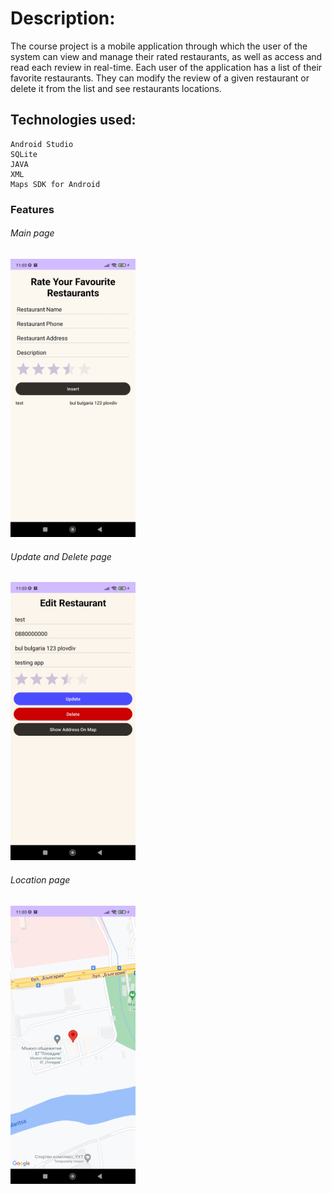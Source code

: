 # Description:

The course project is a mobile application through which the user of the system can view and manage their rated restaurants, as well as access and read each review in real-time. Each user of the application has a list of their favorite restaurants. They can modify the review of a given restaurant or delete it from the list and see restaurants locations.

## Technologies used:
    Android Studio
    SQLite
    JAVA
    XML 
    Maps SDK for Android
    
### Features
###### Main page
<img src="../RestaurantRating/app/src/main/res/Images/main.jpg" width="200" />


###### Update and Delete page
<img src="../RestaurantRating/app/src/main/res/Images/edit.jpg" width="200" />


###### Location page
<img src="../RestaurantRating/app/src/main/res/Images/location.jpg" width="200" />